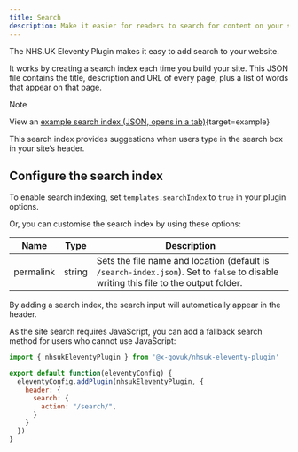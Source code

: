 ```yaml
---
title: Search
description: Make it easier for readers to search for content on your site.
---
```


The NHS.UK Eleventy Plugin makes it easy to add search to your website.

It works by creating a search index each time you build your site. This JSON file contains the title, description and URL of every page, plus a list of words that appear on that page.

> [!NOTE]
> View an [example search index (JSON, opens in a tab)](/example/search-index.json){target=example}

This search index provides suggestions when users type in the search box in your site’s header.

## Configure the search index

To enable search indexing, set `templates.searchIndex` to `true` in your plugin options.

Or, you can customise the search index by using these options:

| Name      | Type   | Description                                                                                                                          |
| --------- | ------ | ------------------------------------------------------------------------------------------------------------------------------------ |
| permalink | string | Sets the file name and location (default is `/search-index.json`). Set to `false` to disable writing this file to the output folder. |

By adding a search index, the search input will automatically appear in the header.

As the site search requires JavaScript, you can add a fallback search method for users who cannot use JavaScript:

```js
import { nhsukEleventyPlugin } from '@x-govuk/nhsuk-eleventy-plugin'

export default function(eleventyConfig) {
  eleventyConfig.addPlugin(nhsukEleventyPlugin, {
    header: {
      search: {
        action: "/search/",
      }
    }
  })
}
```
